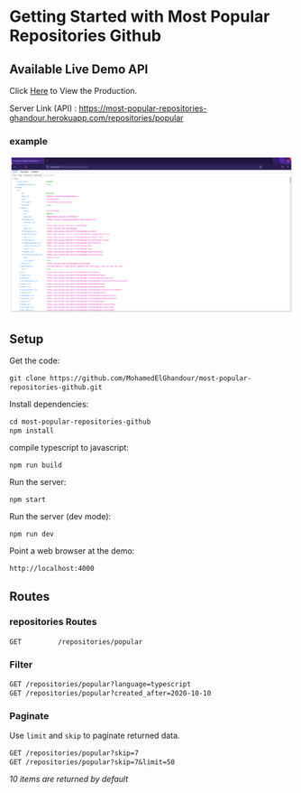 # Getting Started with Most Popular Repositories Github

## Available Live Demo API

Click [Here](https://most-popular-repositories-ghandour.herokuapp.com/repositories/popular) to View the Production.

Server Link (API) : https://most-popular-repositories-ghandour.herokuapp.com/repositories/popular

### example

[![example](./api.png)](https://most-popular-repositories-ghandour.herokuapp.com/repositories/popular)

## Setup

Get the code:

```
git clone https://github.com/MohamedElGhandour/most-popular-repositories-github.git
```

Install dependencies:

```
cd most-popular-repositories-github
npm install
```

compile typescript to javascript:

```
npm run build
```

Run the server:

```
npm start
```

Run the server (dev mode):

```
npm run dev
```

Point a web browser at the demo:

```
http://localhost:4000
```

## Routes

### repositories Routes

```
GET         /repositories/popular
```

### Filter

```
GET /repositories/popular?language=typescript
GET /repositories/popular?created_after=2020-10-10
```

### Paginate

Use `limit` and `skip` to paginate returned data.

```
GET /repositories/popular?skip=7
GET /repositories/popular?skip=7&limit=50
```

_10 items are returned by default_
